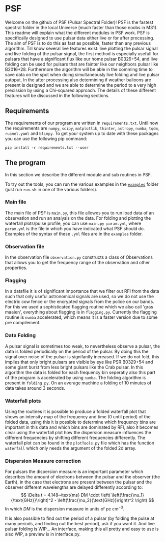 # PSF
Welcome on the github of PSF (Pulsar Spectral Folder)! PSF is the fastest spectral folder in the local Universe (much faster than those noobs in M31). This readme will explain what the different modules in PSF work. PSF is specifically designed to use pulsar data either live or for after processing. The aim of PSF is to do this as fast as possible, faster than any previous algorithm. Till know several live features exist: live plotting the pulsar signal and live folding of the pulsar signal, the first method is especially usefull for pulsars that have a significant flux like our home pulsar B0329+54, and live folding can be used for pulsars that are fainter like our neighbors pulsar like B2016+28. Furthermore the algorithm will be able in the comming time to save data on the spot when doing simultaneously live folding and live pulsar autoput. In the after processing also determining if weather balloons are present is designed and we are able to determine the period to a very high precission by using a Chi-squared approach. The details of these different features will be discussed in the following sections.

## Requirements
The requirements of our program are written in `requirements.txt`.  Until now the requirements are `numpy`, `scipy`, `matplotlib`, `tkinter`, `astropy`, `numba`, `tqdm`, `ruamel.yaml` and `blimpy`. To get your system up to date with these packages you can use the following pip command:

`pip install -r requirements.txt --user`

## The program
In this section we describe the different module and sub routines in PSF.

To try out the tools, you can run the various examples in the [`examples`](examples/) folder (just run `run.sh` in one of the various folders).

### Main file
The main file of PSF is `main.py`, this file allowes you to run load data of an observation and run an analysis on the data.
For folding and plotting the waterfall plots/pulse profile, you can use `main.py param.yml`, where `param.yml` is the file in which you have indicated what PSF should do. Examples of the syntax of these `.yml` files are in the `examples` folder.

### Observation file
In the observation file `observation.py` constructs a class of Observations that allows you to get the frequency range of the observation and other properties.

### Flagging
In a datafile it is of significant importance that we filter out RFI from the data such that only useful astronomical signals are used, so we do not use the electric cow fence or the encrypted signals from the police on our bands. For this we used a sophisticated flagging routine which we also call 'gras maaien', everything about flagging is in `flagging.py`. Currently the flagging routine is `numba` accelerated, which means it is a faster version due to some pre compilement.

### Data Folding
A pulsar signal is sometimes too weak, to nevertheless observe a pulsar, the data is folded periodically on the period of the pulsar. By doing this the signal over noise of the pulsar is signifantly increased. If we do not fold, this implies that only bright pulsars are visible by eye like PSR B0329+54 and some giant burst from less bright pulsars like the Crab pulsar. In this algorithm the data is folded for each frequency bin seperatly also this part of the program is accelerated by using `numba`. The folding algorithm is present in `folding.py`. On an average machine a folding of 10 minutes of data takes around 3 seconds.

### Waterfall plots 
Using the routines it is possible to produce a folded waterfall plot that shows an intensity map of the frequency and time (0 until period) of the folded data, using this it is possible to determine which frequency bins are important in this data and which bins are dominated by RFI, also it becomes clear using the waterfall plot how the dispersion measure influences the different frequencies by shifting different frequencies differently. The waterfall plot can be found in the `plotTools.py` file which has the function `waterfall` which only needs the argument of the folded 2d array.

### Dispersion Measure correction
For pulsars the dispersion measure is an important parameter which describes the amount of electrons between the pulsar and the observer (the Earth), in the case that electrons are present between the pulsar and the observer different wavelengths are delayed differently according to:
$$ \Delta t = 4.148~\text{ms} DM \cdot \left( \left(\frac{\nu_1}{\text{GHz}}\right)^2 - \left(\frac{\nu_2}{\text{GHz}}\right)^2 \right) $$
In which $DM$ is the dispersion measure in units of $\text{pc}~\text{cm}^{-3}$.

It is also possible to find out the period of a pulsar (by folding the pulse at many periods, and finding out the best period), ask if you want it.
And live pulsar folding is WIP...
An interface, making this all pretty and easy to use is also WIP, a preview is in interface.py.

